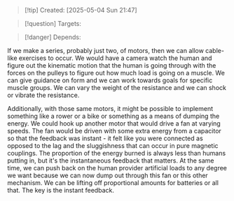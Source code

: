
>[!tip] Created: [2025-05-04 Sun 21:47]

>[!question] Targets: 

>[!danger] Depends: 

If we make a series, probably just two, of motors, then we can allow cable-like exercises to occur. We would have a camera watch the human and figure out the kinematic motion that the human is going through with the forces on the pulleys to figure out how much load is going on a muscle. We can give guidance on form and we can work towards goals for specific muscle groups. We can vary the weight of the resistance and we can shock or vibrate the resistance. 

Additionally, with those same motors, it might be possible to implement something like a rower or a bike or something as a means of dumping the energy. We could hook up another motor that would drive a fan at varying speeds. The fan would be driven with some extra energy from a capacitor so that the feedback was instant - it felt like you were connected as opposed to the lag and the sluggishness that can occur in pure magnetic couplings. The proportion of the energy burned is always less than humans putting in, but it's the instantaneous feedback that matters. At the same time, we can push back on the human provider artificial loads to any degree we want because we can now dump out through this fan or this other mechanism. We can be lifting off proportional amounts for batteries or all that. The key is the instant feedback. 